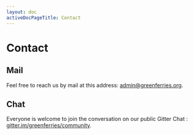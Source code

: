 ```yaml
---
layout: doc
activeDocPageTitle: Contact
---
```


# Contact

## Mail

Feel free to reach us by mail at this address: [admin@greenferries.org](admin@greenferries.org).

## Chat

Everyone is welcome to join the conversation on our public Gitter Chat : [gitter.im/greenferries/community](https://gitter.im/greenferries/community).

<div id="chat" style="width: 100%; height: 1000px">
</div>

<script>
  ((window.gitter = {}).chat = {}).options = {
    room: 'greenferries/community',
    targetElement: "#chat",
    showChatByDefault: true,
    activationElement: false
  };
</script>
<script src="https://sidecar.gitter.im/dist/sidecar.v1.js" async defer></script>
<style>
  #chat iframe {
    width: 100%;
    min-height: 600px;
  }
  .gitter-chat-embed-action-bar {
    display: none;
  }
</style>
